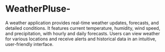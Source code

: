 # WeatherPluse-
A weather application provides real-time weather updates, forecasts, and detailed conditions. It features current temperature, humidity, wind speed, and precipitation, with hourly and daily forecasts. Users can view weather for various locations and receive alerts and historical data in an intuitive, user-friendly interface.
